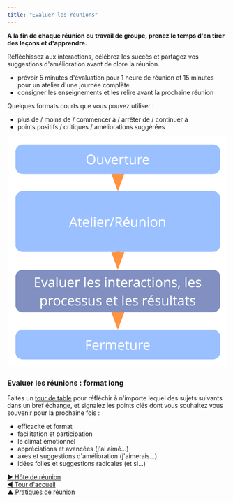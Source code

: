 ```yaml
---
title: "Evaluer les réunions"
---
```



<summary>
<strong>A la fin de chaque réunion ou travail de groupe, prenez le temps d'en tirer des leçons et d'apprendre.</strong>
</summary>

Réfléchissez aux interactions, célébrez les succès et partagez vos suggestions d'amélioration avant de clore la réunion.

- prévoir 5 minutes d'évaluation pour 1 heure de réunion et 15 minutes pour un atelier d'une journée complète
- consigner les enseignements et les relire avant la prochaine réunion

Quelques formats courts que vous pouvez utiliser :

- plus de / moins de / commencer à / arrêter de / continuer à
- points positifs / critiques / améliorations suggérées

![Évaluer les réunions juste avant de clore la réunion](img/meetings/evaluate-interactions.png)

### Evaluer les réunions : format long

Faites un [tour de table](round.html) pour réfléchir à n'importe lequel des sujets suivants dans un bref échange, et signalez les points clés dont vous souhaitez vous souvenir pour la prochaine fois :

- efficacité et format
- facilitation et participation
- le climat émotionnel
- appréciations et avancées (j'ai aimé...)
- axes et suggestions d'amélioration (j'aimerais...)
- idées folles et suggestions radicales (et si...)

[&#9654; Hôte de réunion](meeting-host.html)<br/>[&#9664; Tour d'accueil](check-in.html)<br/>[&#9650; Pratiques de réunion](meeting-practices.html)

